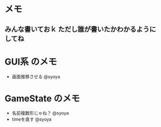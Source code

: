 # メモ  
## みんな書いておｋ ただし誰が書いたかわかるようにしてね
  
# GUI系 のメモ  
+ 画面推移させる @syoya  
  
# GameState のメモ  
+ 名前複数形じゃね？ @syoya  
+ timeを直す @syoya  
